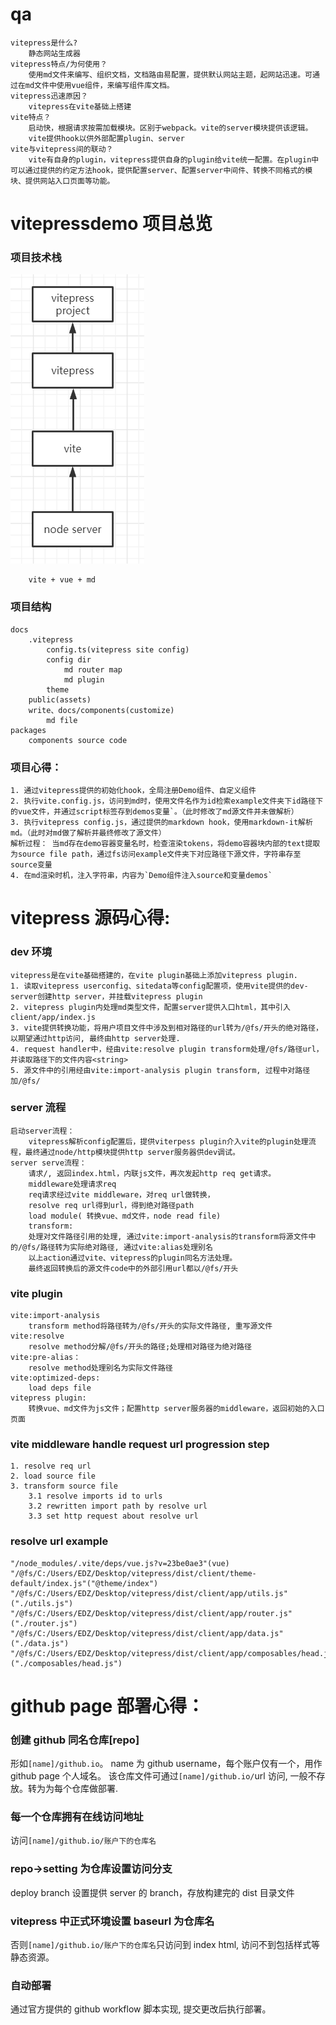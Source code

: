 # qa
```
vitepress是什么?
	静态网站生成器
vitepress特点/为何使用？
	使用md文件来编写、组织文档，文档路由易配置，提供默认网站主题，起网站迅速。可通过在md文件中使用vue组件，来编写组件库文档。
vitepress迅速原因？
	vitepress在vite基础上搭建
vite特点？
	启动快，根据请求按需加载模块。区别于webpack。vite的server模块提供该逻辑。
	vite提供hook以供外部配置plugin、server
vite与vitepress间的联动？
	vite有自身的plugin，vitepress提供自身的plugin给vite统一配置。在plugin中可以通过提供的约定方法hook，提供配置server、配置server中间件、转换不同格式的模块、提供网站入口页面等功能。
```
# vitepressdemo 项目总览
### 项目技术栈
![An image](../public/vitepresscompose.png)
```
    vite + vue + md
```

### 项目结构

```
docs
    .vitepress
        config.ts(vitepress site config)
        config dir
            md router map
            md plugin
        theme
    public(assets)
    write、docs/components(customize)
        md file
packages
    components source code
```

### 项目心得：

```
1. 通过vitepress提供的初始化hook，全局注册Demo组件、自定义组件
2. 执行vite.config.js，访问到md时，使用文件名作为id检索example文件夹下id路径下的vue文件，并通过script标签存到demos变量`。（此时修改了md源文件并未做解析）
3. 执行vitepress config.js，通过提供的markdown hook，使用markdown-it解析md。（此时对md做了解析并最终修改了源文件）
解析过程： 当md存在demo容器变量名时，检查渲染tokens，将demo容器块内部的text提取为source file path，通过fs访问example文件夹下对应路径下源文件，字符串存至source变量
4. 在md渲染时机，注入字符串，内容为`Demo组件注入source和变量demos`
```

# vitepress 源码心得:

### dev 环境

```
vitepress是在vite基础搭建的，在vite plugin基础上添加vitepress plugin.
1. 读取vitepress userconfig、sitedata等config配置项，使用vite提供的dev-server创建http server，并挂载vitepress plugin
2. vitepress plugin内处理md类型文件，配置server提供入口html，其中引入client/app/index.js
3. vite提供转换功能，将用户项目文件中涉及到相对路径的url转为/@fs/开头的绝对路径，以期望通过http访问, 最终由http server处理.
4. request handler中，经由vite:resolve plugin transform处理/@fs/路径url，并读取路径下的文件内容<string>
5. 源文件中的引用经由vite:import-analysis plugin transform, 过程中对路径加/@fs/
```

### server 流程

```
启动server流程：
	vitepress解析config配置后，提供viterpess plugin介入vite的plugin处理流程，最终通过node/http模块提供http server服务器供dev调试。
server serve流程：
	请求/, 返回index.html，内联js文件，再次发起http req get请求。
	middleware处理请求req
	req请求经过vite middleware，对req url做转换，
	resolve req url得到url，得到绝对路径path
	load module( 转换vue、md文件，node read file)
	transform:
	处理对文件路径引用的处理, 通过vite:import-analysis的transform将源文件中的/@fs/路径转为实际绝对路径, 通过vite:alias处理别名
	以上action通过vite、vitepress的plugin同名方法处理。
	最终返回转换后的源文件code中的外部引用url都以/@fs/开头
```

### vite plugin

```
vite:import-analysis
    transform method将路径转为/@fs/开头的实际文件路径, 重写源文件
vite:resolve
    resolve method分解/@fs/开头的路径;处理相对路径为绝对路径
vite:pre-alias：
    resolve method处理别名为实际文件路径
vite:optimized-deps:
    load deps file
vitepress plugin:
    转换vue、md文件为js文件；配置http server服务器的middleware，返回初始的入口页面
```

### vite middleware handle request url progression step

```
1. resolve req url
2. load source file
3. transform source file
    3.1 resolve imports id to urls
    3.2 rewritten import path by resolve url
    3.3 set http request about resolve url
```

### resolve url example

```
"/node_modules/.vite/deps/vue.js?v=23be0ae3"(vue)
"/@fs/C:/Users/EDZ/Desktop/vitepress/dist/client/theme-default/index.js"("@theme/index")
"/@fs/C:/Users/EDZ/Desktop/vitepress/dist/client/app/utils.js"("./utils.js")
"/@fs/C:/Users/EDZ/Desktop/vitepress/dist/client/app/router.js"("./router.js")
"/@fs/C:/Users/EDZ/Desktop/vitepress/dist/client/app/data.js"("./data.js")
"/@fs/C:/Users/EDZ/Desktop/vitepress/dist/client/app/composables/head.js"("./composables/head.js")
```

# github page 部署心得：

### 创建 github 同名仓库[repo]

形如`[name]/github.io`。 name 为 github username，每个账户仅有一个，用作 github page 个人域名。
该仓库文件可通过`[name]/github.io/`url 访问, 一般不存放。转为为每个仓库做部署.

### 每一个仓库拥有在线访问地址

访问`[name]/github.io/账户下的仓库名`

### repo->setting 为仓库设置访问分支

deploy branch 设置提供 server 的 branch，存放构建完的 dist 目录文件

### vitepress 中正式环境设置 baseurl 为仓库名

否则`[name]/github.io/账户下的仓库名`只访问到 index html, 访问不到包括样式等静态资源。

### 自动部署

通过官方提供的 github workflow 脚本实现, 提交更改后执行部署。
